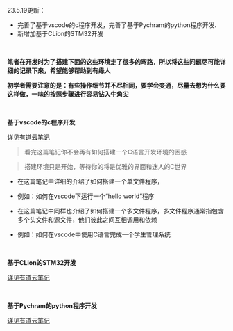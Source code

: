 23.5.19更新：

- 完善了基于vscode的c程序开发，完善了基于Pychram的python程序开发.
- 新增加基于CLion的STM32开发

&emsp;

**笔者在开发时为了搭建下面的这些环境走了很多的弯路，所以将这些问题尽可能详细的记录下来，希望能够帮助到有缘人**

**初学者需要注意的是：有些操作细节并不尽相同，要学会变通，尽量去想为什么要这样做，一味的按照步骤进行容易钻入牛角尖**

&emsp;

**基于vscode的c程序开发**

[详见有道云笔记](https://note.youdao.com/s/CisHoFe)
> 看完这篇笔记你不会再有如何搭建一个C语言开发环境的困惑

> 搭建环境只是开始，等待你的将是优雅的界面和迷人的C世界

- 在这篇笔记中详细的介绍了如何搭建一个单文件程序，

- 例如：如何在vscode下运行一个“hello world”程序

- 在这篇笔记中同样也介绍了如何搭建一个多文件程序，多文件程序通常指包含多个头文件和源文件，他们彼此之间互相调用和依赖

- 例如：如何在vscode中使用C语言完成一个学生管理系统


&emsp;

**基于CLion的STM32开发**

[详见有道云笔记](https://note.youdao.com/s/OiOrOPUA)

&emsp;

**基于Pychram的python程序开发**

[详见有道云笔记](https://note.youdao.com/s/QRXR7oEg)



